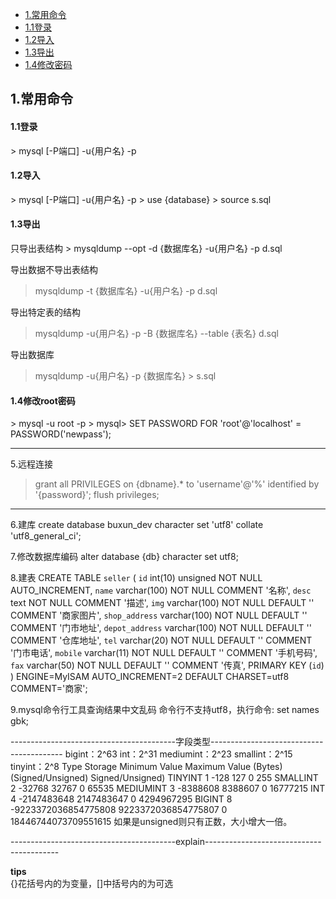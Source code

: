 * [1.常用命令](#1) 
* [1.1登录](#1.1) 
* [1.2导入](#1.2) 
* [1.3导出](#1.3) 
* [1.4修改密码](#1.4)

<h2 id="1">1.常用命令</h2>
<h4 id="1.1">1.1登录</h4>
> mysql [-P端口] -u{用户名} -p

<h4 id="1.2">1.2导入</h4>
> mysql [-P端口] -u{用户名} -p  
> use {database}  
> source s.sql  

<h4 id="1.3">1.3导出</h4>
只导出表结构  
> mysqldump --opt -d {数据库名} -u{用户名} -p d.sql  
 
导出数据不导出表结构  
> mysqldump -t {数据库名} -u{用户名} -p d.sql  
  
导出特定表的结构
> mysqldump -u{用户名} -p -B {数据库名} --table {表名} d.sql  

导出数据库
> mysqldump -u{用户名} -p {数据库名} > s.sql

<h4 id="1.4">1.4修改root密码</h4>
> mysql -u root -p
> mysql> SET PASSWORD FOR 'root'@'localhost' = PASSWORD('newpass');

-------------------------------------------------------------------------------------------------------
5.远程连接
> grant all PRIVILEGES on {dbname}.* to 'username'@'%' identified by '{password}';
> flush privileges;

-------------------------------------------------------------------------------------------------------
6.建库
create database buxun_dev character set 'utf8' collate 'utf8_general_ci';

7.修改数据库编码
alter database {db} character set utf8;

8.建表
CREATE TABLE `seller` (
  `id` int(10) unsigned NOT NULL AUTO_INCREMENT,
  `name` varchar(100) NOT NULL COMMENT '名称',
  `desc` text NOT NULL COMMENT '描述',
  `img` varchar(100) NOT NULL DEFAULT '' COMMENT '商家图片',
  `shop_address` varchar(100) NOT NULL DEFAULT '' COMMENT '门市地址',
  `depot_address` varchar(100) NOT NULL DEFAULT '' COMMENT '仓库地址',
  `tel` varchar(20) NOT NULL DEFAULT '' COMMENT '门市电话',
  `mobile` varchar(11) NOT NULL DEFAULT '' COMMENT '手机号码',
  `fax` varchar(50) NOT NULL DEFAULT '' COMMENT '传真',
  PRIMARY KEY (`id`)
) ENGINE=MyISAM AUTO_INCREMENT=2 DEFAULT CHARSET=utf8 COMMENT='商家';


9.mysql命令行工具查询结果中文乱码
命令行不支持utf8，执行命令: set names gbk;

-----------------------------------------字段类型-----------------------------------------
bigint：2^63
int：2^31
mediumint：2^23
smallint：2^15
tinyint：2^8
Type	Storage	Minimum Value	Maximum Value
 	(Bytes)	(Signed/Unsigned)	Signed/Unsigned)
TINYINT	1	-128	127
 	 	0	255
SMALLINT	2	-32768	32767
 	 	0	65535
MEDIUMINT	3	-8388608	8388607
 	 	0	16777215
INT	4	-2147483648	2147483647
 	 	0	4294967295
BIGINT	8	-9223372036854775808	9223372036854775807
 	 	0	18446744073709551615
如果是unsigned则只有正数，大小增大一倍。

-----------------------------------------explain-----------------------------------------


********************************tips********************************  
{}花括号内的为变量，[]中括号内的为可选



